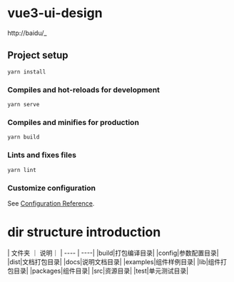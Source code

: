 # vue3-ui-design

http://baidu/_

## Project setup

```
yarn install
```

### Compiles and hot-reloads for development

```
yarn serve
```

### Compiles and minifies for production

```
yarn build
```

### Lints and fixes files

```
yarn lint
```

### Customize configuration

See [Configuration Reference](https://cli.vuejs.org/config/).

# dir structure introduction

| 文件夹 ｜ 说明｜
| ---- | ----|
|build|打包编译目录|
|config|参数配置目录|
|dist|文档打包目录|
|docs|说明文档目录|
|examples|组件样例目录|
|lib|组件打包目录|
|packages|组件目录|
|src|资源目录|
|test|单元测试目录|
